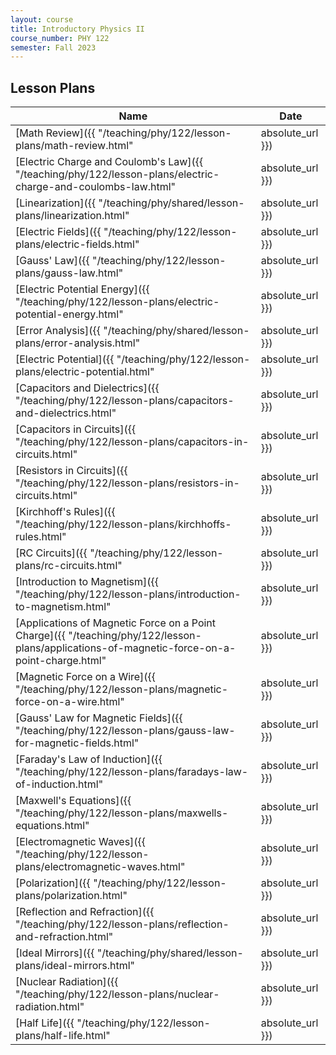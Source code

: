 ```yaml
---
layout: course
title: Introductory Physics II
course_number: PHY 122
semester: Fall 2023
---
```


## Lesson Plans

| Name | Date |
| --- | --------- |
| [Math Review]({{ "/teaching/phy/122/lesson-plans/math-review.html" | absolute_url }}) |  |
| [Electric Charge and Coulomb's Law]({{ "/teaching/phy/122/lesson-plans/electric-charge-and-coulombs-law.html" | absolute_url }}) |  |
| [Linearization]({{ "/teaching/phy/shared/lesson-plans/linearization.html" | absolute_url }}) |  |
| [Electric Fields]({{ "/teaching/phy/122/lesson-plans/electric-fields.html" | absolute_url }}) |  |
| [Gauss' Law]({{ "/teaching/phy/122/lesson-plans/gauss-law.html" | absolute_url }}) | |
| [Electric Potential Energy]({{ "/teaching/phy/122/lesson-plans/electric-potential-energy.html" | absolute_url }}) | |
| [Error Analysis]({{ "/teaching/phy/shared/lesson-plans/error-analysis.html" | absolute_url }}) | |
| [Electric Potential]({{ "/teaching/phy/122/lesson-plans/electric-potential.html" | absolute_url }}) |  |
| [Capacitors and Dielectrics]({{ "/teaching/phy/122/lesson-plans/capacitors-and-dielectrics.html" | absolute_url }}) |  |
| [Capacitors in Circuits]({{ "/teaching/phy/122/lesson-plans/capacitors-in-circuits.html" | absolute_url }}) |  |
| [Resistors in Circuits]({{ "/teaching/phy/122/lesson-plans/resistors-in-circuits.html" | absolute_url }}) |  |
| [Kirchhoff's Rules]({{ "/teaching/phy/122/lesson-plans/kirchhoffs-rules.html" | absolute_url }}) |  |
| [RC Circuits]({{ "/teaching/phy/122/lesson-plans/rc-circuits.html" | absolute_url }}) |  |
| [Introduction to Magnetism]({{ "/teaching/phy/122/lesson-plans/introduction-to-magnetism.html" | absolute_url }}) |  |
| [Applications of Magnetic Force on a Point Charge]({{ "/teaching/phy/122/lesson-plans/applications-of-magnetic-force-on-a-point-charge.html" | absolute_url }}) |  |
| [Magnetic Force on a Wire]({{ "/teaching/phy/122/lesson-plans/magnetic-force-on-a-wire.html" | absolute_url }}) |  |
| [Gauss' Law for Magnetic Fields]({{ "/teaching/phy/122/lesson-plans/gauss-law-for-magnetic-fields.html" | absolute_url }}) |  |
| [Faraday's Law of Induction]({{ "/teaching/phy/122/lesson-plans/faradays-law-of-induction.html" | absolute_url }}) |  |
| [Maxwell's Equations]({{ "/teaching/phy/122/lesson-plans/maxwells-equations.html" | absolute_url }}) |  |
| [Electromagnetic Waves]({{ "/teaching/phy/122/lesson-plans/electromagnetic-waves.html" | absolute_url }}) |  |
| [Polarization]({{ "/teaching/phy/122/lesson-plans/polarization.html" | absolute_url }}) | |
| [Reflection and Refraction]({{ "/teaching/phy/122/lesson-plans/reflection-and-refraction.html" | absolute_url }}) |  |
| [Ideal Mirrors]({{ "/teaching/phy/shared/lesson-plans/ideal-mirrors.html" | absolute_url }}) | |
| [Nuclear Radiation]({{ "/teaching/phy/122/lesson-plans/nuclear-radiation.html" | absolute_url }}) | December 5, 2023 |
| [Half Life]({{ "/teaching/phy/122/lesson-plans/half-life.html" | absolute_url }}) | December 5, 2023|
